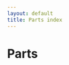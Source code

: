 ```yaml
---
layout: default
title: Parts index
---
```


# Parts

<script src="/hardware/assets/parts_renderer.js"></script>

